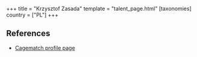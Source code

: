 +++
title = "Krzysztof Zasada"
template = "talent_page.html"
[taxonomies]
country = ["PL"]
+++
## References

* [Cagematch profile page](https://www.cagematch.net/?id=2&nr=19772)

